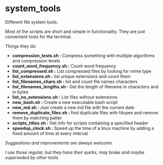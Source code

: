 
# system_tools

Different file system tools.

Most of the scripts are short and simple in functionality.
They are just convenient tools for the terminal.

Things they do:
- **compression_tests.sh      :**  Compress something with multiple algorithms and compression levels
- **count_word_frequency.sh   :**  Count word frequency
- **list_compressed.sh        :**  List compressed files by looking for mime type
- **list_extensions.sh        :**  list unique extensions and count them
- **list_filenames_chars.sh   :**  list and count file names characters 
- **list_filenames_lengths.sh :**  Get the length of filename in characters and in bytes
- **list_no_extensions.sh     :**  List files without extensions
- **new_bash.sh               :**  Create a new executable bash script
- **new_md.sh                 :**  Just create a new md file with the current date
- **remove_duplicate_files.sh :**  find duplicate files with fdupes and remove them by matching patter
- **scripts_titles.sh         :**  Get info for scripts containing a specified header
- **speedup_clock.sh          :**  Speed up the time of a linux machine by adding a fixed amount of time at every interval




*Suggestions and improvements are always welcome.*

*I use those regular, but they have their quirks, may broke and maybe superseded by other tools.*
